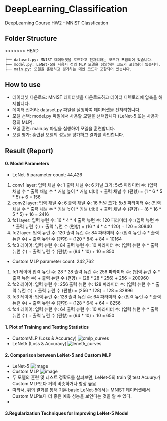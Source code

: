 # DeepLearning_Classification
DeepLearning Course HW2 - MNIST Classfication

## Folder Structure
<<<<<<< HEAD
```bash
├── dataset.py: MNIST 데이터셋을 로드하고 전처리하는 코드가 포함되어 있습니다.
├── model.py: LeNet-5와 사용자 정의 MLP 모델을 정의하는 코드가 포함되어 있습니다.
├── main.py: 모델을 훈련하고 평가하는 메인 코드가 포함되어 있습니다.
```

## How to use
- 데이터셋 다운로드: MNIST 데이터셋을 다운로드하고 데이터 디렉토리에 압축을 해제합니다.
- 데이터 전처리: dataset.py 파일을 실행하여 데이터셋을 전처리합니다.
- 모델 선택: model.py 파일에서 사용할 모델을 선택합니다 (LeNet-5 또는 사용자 정의 MLP).
- 모델 훈련: main.py 파일을 실행하여 모델을 훈련합니다.
- 모델 평가: 훈련된 모델의 성능을 평가하고 결과를 확인합니다.

## Result (Report)
#### 0. Model Parameters
- LeNet-5 parameter count: 44,426
1) conv1 layer:
  입력 채널 수: 1
  출력 채널 수: 6
  커널 크기: 5x5
  파라미터 수: (입력 채널 수 * 출력 채널 수 * 커널 높이 * 커널 너비) + 출력 채널 수 (편향)
  = (1 * 6 * 5 * 5) + 6 = 156
2) conv2 layer:
  입력 채널 수: 6
  출력 채널 수: 16
  커널 크기: 5x5
  파라미터 수: (입력 채널 수 * 출력 채널 수 * 커널 높이 * 커널 너비) + 출력 채널 수 (편향)
  = (6 * 16 * 5 * 5) + 16 = 2416
3) fc1 layer:
  입력 뉴런 수: 16 * 4 * 4
  출력 뉴런 수: 120
  파라미터 수: (입력 뉴런 수 * 출력 뉴런 수) + 출력 뉴런 수 (편향)
  = (16 * 4 * 4 * 120) + 120 = 30840
4) fc2 layer:
  입력 뉴런 수: 120
  출력 뉴런 수: 84
  파라미터 수: (입력 뉴런 수 * 출력 뉴런 수) + 출력 뉴런 수 (편향)
  = (120 * 84) + 84 = 10164
5) fc3 레이어:
  입력 뉴런 수: 84
  출력 뉴런 수: 10
  파라미터 수: (입력 뉴런 수 * 출력 뉴런 수) + 출력 뉴런 수 (편향)
  = (84 * 10) + 10 = 850

- Custom MLP parameter count: 242,762
1) fc1 레이어
  입력 뉴런 수: 28 * 28
  출력 뉴런 수: 256
  파라미터 수: (입력 뉴런 수 * 출력 뉴런 수) + 출력 뉴런 수 (편향)
  = (28 * 28 * 256) + 256 = 200960
2) fc2 레이어:
  입력 뉴런 수: 256
  출력 뉴런 수: 128
  파라미터 수: (입력 뉴런 수 * 출력 뉴런 수) + 출력 뉴런 수 (편향)
  = (256 * 128) + 128 = 32896
3) fc3 레이어:
  입력 뉴런 수: 128
  출력 뉴런 수: 64
  파라미터 수: (입력 뉴런 수 * 출력 뉴런 수) + 출력 뉴런 수 (편향)
  = (128 * 64) + 64 = 8256
4) fc4 레이어:
  입력 뉴런 수: 64
  출력 뉴런 수: 10
  파라미터 수: (입력 뉴런 수 * 출력 뉴런 수) + 출력 뉴런 수 (편향)
  = (64 * 10) + 10 = 650

#### 1. Plot of Training and Testing Statistics
- CustomMLP (Loss & Accuracy)
![cmlp_curves](https://github.com/YewonMin/DeepLearning_Classification/assets/108216502/703bffeb-bd4b-48c7-9a33-d4f7492768c8)
- LeNet5 (Loss & Accuracy)
![lenet5_curves](https://github.com/YewonMin/DeepLearning_Classification/assets/108216502/e6e7b53e-8bc7-4746-93c5-5db74d5e4165)

#### 2. Comparison between LeNet-5 and Custom MLP
- LeNet-5
![image](https://github.com/YewonMin/DeepLearning_Classification/assets/108216502/1e8d7a1d-e4ce-4303-8ecf-8353716cade0)
- Custom MLP
![image](https://github.com/YewonMin/DeepLearning_Classification/assets/108216502/aaa67cf7-d61f-4214-a04e-d9ab12ebcbf5)
- 두 모델의 훈련 및 테스트 정확도를 살펴보면, LeNet-5의 train 및 test Acuury가 Custom MLP보다 거의 비슷하거나 항상 높음
- 따라서, 위의 결과를 통해 기본 basic LeNet-5에서는 MNIST 데이터셋에서 Custom MLP보다 더 좋은 예측 성능을 보인다는 것을 알 수 있다.
- 
#### 3.Regularization Techniques for Improving LeNet-5 Model








